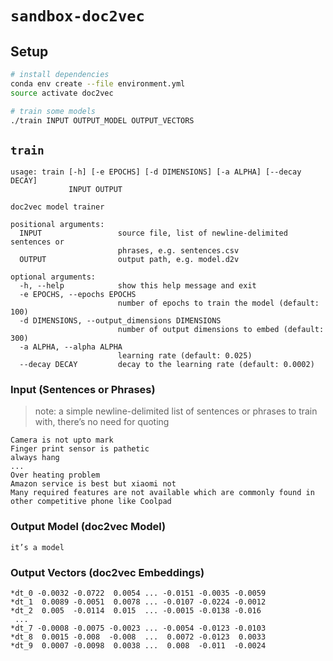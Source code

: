 # `sandbox-doc2vec`

## Setup

```bash
# install dependencies
conda env create --file environment.yml
source activate doc2vec

# train some models
./train INPUT OUTPUT_MODEL OUTPUT_VECTORS
```

## `train`

```
usage: train [-h] [-e EPOCHS] [-d DIMENSIONS] [-a ALPHA] [--decay DECAY]
             INPUT OUTPUT

doc2vec model trainer

positional arguments:
  INPUT                 source file, list of newline-delimited sentences or
                        phrases, e.g. sentences.csv
  OUTPUT                output path, e.g. model.d2v

optional arguments:
  -h, --help            show this help message and exit
  -e EPOCHS, --epochs EPOCHS
                        number of epochs to train the model (default: 100)
  -d DIMENSIONS, --output_dimensions DIMENSIONS
                        number of output dimensions to embed (default: 300)
  -a ALPHA, --alpha ALPHA
                        learning rate (default: 0.025)
  --decay DECAY         decay to the learning rate (default: 0.0002)
```

### Input (Sentences or Phrases)

> note: a simple newline-delimited list of sentences or phrases to train with, there’s no need for quoting

```
Camera is not upto mark
Finger print sensor is pathetic
always hang
...
Over heating problem
Amazon service is best but xiaomi not
Many required features are not available which are commonly found in other competitive phone like Coolpad
```

### Output Model (doc2vec Model)

```
it’s a model
```

### Output Vectors (doc2vec Embeddings)

```
*dt_0 -0.0032 -0.0722  0.0054 ... -0.0151 -0.0035 -0.0059
*dt_1  0.0089 -0.0051  0.0078 ... -0.0107 -0.0224 -0.0012
*dt_2  0.005  -0.0114  0.015  ... -0.0015 -0.0138 -0.016
 ...
*dt_7 -0.0008 -0.0075 -0.0023 ... -0.0054 -0.0123 -0.0103
*dt_8  0.0015 -0.008  -0.008  ...  0.0072 -0.0123  0.0033
*dt_9  0.0007 -0.0098  0.0038 ...  0.008  -0.011  -0.0024
```
